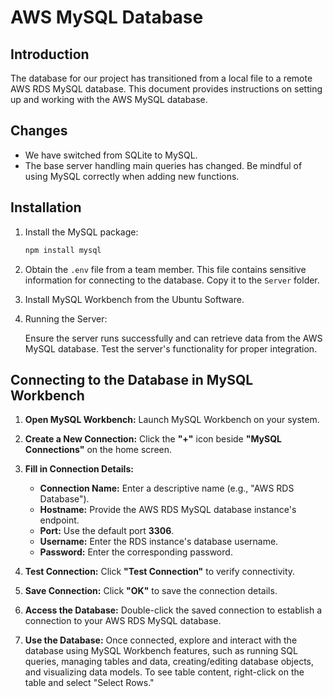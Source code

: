 # AWS MySQL Database

## Introduction

The database for our project has transitioned from a local file to a remote AWS RDS MySQL database. This document provides instructions on setting up and working with the AWS MySQL database.

## Changes

- We have switched from SQLite to MySQL.
- The base server handling main queries has changed. Be mindful of using MySQL correctly when adding new functions.

## Installation

1. Install the MySQL package:

    ```bash
    npm install mysql
    ```

2. Obtain the `.env` file from a team member. This file contains sensitive information for connecting to the database. Copy it to the `Server` folder.

3. Install MySQL Workbench from the Ubuntu Software.

4. Running the Server:

   Ensure the server runs successfully and can retrieve data from the AWS MySQL database. Test the server's functionality for proper integration.

## Connecting to the Database in MySQL Workbench

1. **Open MySQL Workbench:**
   Launch MySQL Workbench on your system.

2. **Create a New Connection:**
   Click the **"+"** icon beside **"MySQL Connections"** on the home screen.

3. **Fill in Connection Details:**
   - **Connection Name:** Enter a descriptive name (e.g., "AWS RDS Database").
   - **Hostname:** Provide the AWS RDS MySQL database instance's endpoint.
   - **Port:** Use the default port **3306**.
   - **Username:** Enter the RDS instance's database username.
   - **Password:** Enter the corresponding password.

4. **Test Connection:**
   Click **"Test Connection"** to verify connectivity.

5. **Save Connection:**
   Click **"OK"** to save the connection details.

6. **Access the Database:**
   Double-click the saved connection to establish a connection to your AWS RDS MySQL database.

7. **Use the Database:**
   Once connected, explore and interact with the database using MySQL Workbench features, such as running SQL queries, managing tables and data, creating/editing database objects, and visualizing data models. To see table content, right-click on the table and select "Select Rows."
